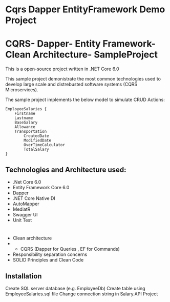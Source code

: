 # Cqrs Dapper EntityFramework Demo Project

# CQRS- Dapper- Entity Framework- Clean Architecture- SampleProject


This is a open-source project written in .NET Core 6.0

This sample project demonistrate the most common technologies used to develop large scale and distrebusted software systems (CQRS Microservices).
 
The sample project implements the below model to simulate CRUD Actions:

```
EmployeeSalaries {
	Firstname
	Lastname
	BaseSalary
	Allowance
	Transportation
        CreatedDate
        ModifiedDate
        OverTimeCalculator
        TotalSalary
}
```

## Technologies and Architecture used:

- .Net Core 6.0
- Entity Framework Core 6.0
- Dapper
- .NET Core Native DI
- AutoMapper
- MediatR
- Swagger UI
- Unit Test
# 
- Clean architecture
- - CQRS (Dapper for Queries , EF for Commands)
- Responsibility separation concerns
- SOLID Principles and Clean Code

## Installation

Create SQL server database (e.g. EmployeeDb)
Create table using EmployeeSalaries.sql file
Change connection string in Salary.API Project


